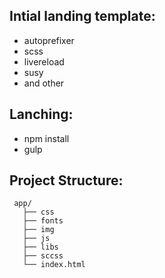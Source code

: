 ## Intial landing template:
- autoprefixer
- scss
- livereload
- susy
- and other
##
## Lanching:
- npm install
- gulp
##
## Project Structure:
```
 app/                     
   ├── css
   ├── fonts                 
   ├── img       
   ├── js
   ├── libs
   ├── sccss
   └── index.html 
```      
##
